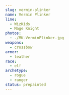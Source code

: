 ```yaml
---
slug: vermin-plinker
name: Vermin Plinker
line:
  - WizKids
  - Mage Knight
photos:
  - ./MK-VerminPlinker.jpg
weapons:
  - crossbow
armor:
  - leather
race:
  - elf
archetype:
  - rogue
  - ranger
status: prepainted
---
```

